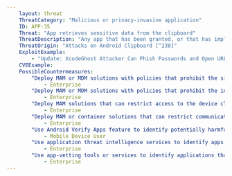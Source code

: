 ```yaml
---
    layout: threat
    ThreatCategory: "Malicious or privacy-invasive application"
    ID: APP-35
    Threat: "App retrieves sensitive data from the clipboard"
    ThreatDescription: "Any app that has been granted, or that has implicit OS-level permission to access the clipboard, may collect data left in the clipboard by other activity. A primary example would be using the device clipboard to copy-and-paste a password from an encrypted file to a form field."
    ThreatOrigin: "Attacks on Android Clipboard [^238]"
    ExploitExample:
        - "Update: XcodeGhost Attacker Can Phish Passwords and Open URLs Through Infected Apps [^239]"
    CVEExample:
    PossibleCountermeasures:
        "Deploy MAM or MDM solutions with policies that prohibit the side-loading of apps, which may bypass security checks on the app.":
            - Enterprise
        "Deploy MAM or MDM solutions with policies that prohibit the installation of apps from 3rd party (unofficial) app stores.":
            - Enterprise
        "Deploy MAM solutions that can restrict access to the device clipboard and similar OS-provided services to a whitelist of trusted apps.":
            - Enterprise
        "Deploy MAM or container solutions that can restrict communication between trusted and untrusted apps using the device clipboard, copy-and-paste, and similar OS-provided services.":
            - Enterprise
        "Use Android Verify Apps feature to identify potentially harmful apps.":
            - Mobile Device User
        "Use application threat intelligence services to identify apps reported to abuse access to the device clipboard or similar OS-provided services to obtain sensitive information.":
            - Enterprise
        "Use app-vetting tools or services to identify applications that appear to abuse access to the device clipboard or similar OS-provided services to obtain sensitive information.":
            - Enterprise
---
```

